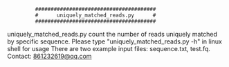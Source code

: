              #######################################
             #      uniquely_matched_reads.py      #
             #######################################
uniquely_matched_reads.py count the number of reads uniquely matched by specific sequence.
Please type "uniquely_matched_reads.py -h" in linux shell for usage
There are two example input files: sequence.txt, test.fq.
Contact: 861232619@qq.com
